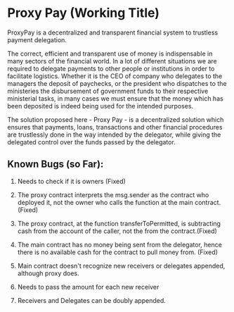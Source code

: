 # Proxy Pay (Working Title)

ProxyPay is a decentralized and transparent financial system to trustless payment delegation.

The correct, efficient and transparent use of money is indispensable in many sectors of the financial world.
In a lot of different situations we are required to delegate payments to other people or institutions in order to facilitate logistics. Whether it is the CEO of company who delegates to the managers the deposit of paychecks, or the president who dispatches to the ministeries the disbursement of government funds to their
respective ministerial tasks, in many cases we must ensure that the money which has been deposited is indeed being used for the intended purposes.

The solution proposed here - Proxy Pay - is a decentralized solution which ensures that payments, loans, transactions and other financial procedures are trustlessly done in the way intended by the delegator, while giving the delegated control over the funds passed by the delegator.

## Known Bugs (so Far):

1. Needs to check if it is owners (Fixed)

2. The proxy contract interprets the msg.sender as the contract who deployed it, not the owner who calls the
   function at the main contract. (Fixed)

3. The proxy contract, at the function transferToPermitted, is subtracting cash from the account of the caller, not
   the from the contract.(Fixed)

4. The main contract has no money being sent from the delegator, hence there is no available cash for the contract to pull money from. (Fixed)

5. Main contract doesn't recognize new receivers or delegates appended, although proxy does.

6. Needs to pass the amount for each new receiver

7. Receivers and Delegates can be doubly appended.
